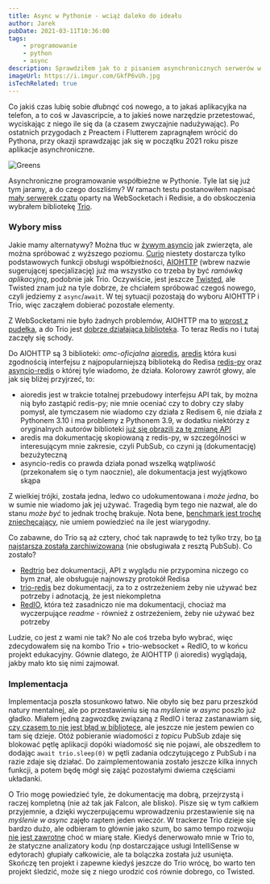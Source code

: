 ```yaml
---
title: Async w Pythonie - wciąż daleko do ideału
author: Jarek
pubDate: 2021-03-11T10:36:00
tags:
    - programowanie
    - python
    - async
description: Sprawdziłem jak to z pisaniem asynchronicznych serwerów w Pythonie jest na początku 2021 i muszę państwu powiedzieć, że do zadowalającego stanu jest wciąż daleko, choć jest nieco lepiej niż półtora roku temu.
imageUrl: https://i.imgur.com/GkfP6vUh.jpg
isTechRelated: true
---
```


Co jakiś czas lubię sobie _dłubnąć_ coś nowego, a to jakaś aplikacyjka na telefon, a to coś w Javascripcie, a to jakieś nowe narzędzie przetestować, wyciskając z niego ile się da (a czasem zwyczajnie nadużywając). Po ostatnich przygodach z Preactem i Flutterem zapragnąłem wrócić do Pythona, przy okazji sprawdzając jak się w początku 2021 roku pisze aplikacje asynchroniczne.

![Greens](https://i.imgur.com/GkfP6vUh.jpg)

Asynchroniczne programowanie współbieżne w Pythonie. Tyle lat się już tym jaramy, a do czego doszliśmy? W ramach testu postanowiłem napisać [mały serwerek czatu](https://github.com/zgoda/chitty-server) oparty na WebSocketach i Redisie, a do obskoczenia wybrałem bibliotekę [Trio](https://trio.readthedocs.io/).

### Wybory miss

Jakie mamy alternatywy? Można tłuc w [żywym asyncio](https://docs.python.org/3/library/asyncio.html) jak zwierzęta, ale można spróbować z wyższego poziomu. [Curio](https://curio.readthedocs.io/) niestety dostarcza tylko podstawowych funkcji obsługi współbieżności, [AIOHTTP](https://docs.aiohttp.org/) (wbrew nazwie sugerującej specjalizację) już ma wszystko co trzeba by być _ramówką aplikacyjną_, podobnie jak Trio. Oczywiście, jest jeszcze [Twisted](https://twistedmatrix.com/), ale Twisted znam już na tyle dobrze, że chciałem spróbować czegoś nowego, czyli jedziemy z `async`/`await`. W tej sytuacji pozostają do wyboru AIOHTTP i Trio, więc zacząłem dobierać pozostałe elementy.

Z WebSocketami nie było żadnych problemów, AIOHTTP ma to [wprost z pudełka](https://docs.aiohttp.org/en/stable/web_quickstart.html#websockets), a do Trio jest [dobrze działająca biblioteka](https://github.com/hyperiongray/trio-websocket/). To teraz Redis no i tutaj zaczęły się schody.

Do AIOHTTP są 3 biblioteki: _omc-oficjalna_ [aioredis](https://github.com/aio-libs/aioredis), [aredis](https://github.com/NoneGG/aredis) która kusi zgodnością interfejsu z najpopularniejszą biblioteką do Redisa [redis-py](https://github.com/andymccurdy/redis-py) oraz [asyncio-redis](https://github.com/jonathanslenders/asyncio-redis) o której tyle wiadomo, że działa. Kolorowy zawrót głowy, ale jak się bliżej przyjrzeć, to:

-   aioredis jest w trakcie totalnej przebudowy interfejsu API tak, by można nią było zastąpić redis-py; nie mnie oceniać czy to dobry czy słaby pomysł, ale tymczasem nie wiadomo czy działa z Redisem 6, nie działa z Pythonem 3.10 i ma problemy z Pythonem 3.9, w dodatku niektórzy z oryginalnych autorów biblioteki [już się obrazili za tę zmianę API](https://github.com/aio-libs/aioredis/pull/891#issuecomment-770088787)
-   aredis ma dokumentację skopiowaną z redis-py, w szczególności w interesującym mnie zakresie, czyli PubSub, co czyni ją (dokumentację) bezużyteczną
-   asyncio-redis co prawda działa ponad wszelką wątpliwość (przekonałem się o tym naocznie), ale dokumentacja jest wyjątkowo skąpa

Z wielkiej trójki, została jedna, ledwo co udokumentowana i _może jedna_, bo w sumie nie wiadomo jak jej używać. Tragedią bym tego nie nazwał, ale do stanu _może być_ to jednak trochę brakuje. Nota bene, [benchmark jest trochę zniechęcający](https://aredis.readthedocs.io/en/latest/benchmark.html), nie umiem powiedzieć na ile jest wiarygodny.

Co zabawne, do Trio są aż cztery, choć tak naprawdę to też tylko trzy, bo [ta najstarsza została zarchiwizowana](https://github.com/Bogdanp/trio-redis) (nie obsługiwała z resztą PubSub). Co zostało?

-   [Redtrio](https://github.com/Harrison88/redtrio) bez dokumentacji, API z wyglądu nie przypomina niczego co bym znał, ale obsługuje najnowszy protokół Redisa
-   [trio-redis](https://github.com/omnidots/trio_redis) bez dokumentacji, za to z ostrzeżeniem żeby nie używać bez potrzeby i adnotacją, że jest niekompletna
-   [RedIO](https://github.com/Tronic/redio), która też zasadniczo nie ma dokumentacji, chociaż ma wyczerpujące _readme_ - również z ostrzeżeniem, żeby nie używać bez potrzeby

Ludzie, co jest z wami nie tak? No ale coś trzeba było wybrać, więc zdecydowałem się na kombo Trio + trio-websocket + RedIO, to w końcu projekt edukacyjny. Gównie dlatego, że AIOHTTP (i aioredis) wyglądają, jakby mało kto się nimi zajmował.

### Implementacja

Implementacja poszła stosunkowo łatwo. Nie obyło się bez paru przeszkód natury mentalnej, ale po przestawieniu się na _myślenie w async_ poszło już gładko. Miałem jedną zagwozdkę związaną z RedIO i teraz zastanawiam się, [czy czasem to nie jest błąd w bibliotece](https://github.com/Tronic/redio/issues/4), ale jeszcze nie jestem pewien co tam się dzieje. Otóż pobieranie wiadomości z _topicu_ PubSub zdaje się blokować pętlę aplikacji dopóki wiadomość się nie pojawi, ale obszedłem to dodając `await trio.sleep(0)` w pętli zadania odczytującego z PubSub i na razie zdaje się działać. Do zaimplementowania zostało jeszcze kilka innych funkcji, a potem będę mógł się zająć pozostałymi dwiema częściami układanki.

O Trio mogę powiedzieć tyle, że dokumentację ma dobrą, przejrzystą i raczej kompletną (nie aż tak jak Falcon, ale blisko). Pisze się w tym całkiem przyjemnie, a dzięki wyczerpującemu wprowadzeniu przestawienie się na _myślenie w async_ zajęło raptem jeden wieczór. W trackerze Trio dzieje się bardzo dużo, ale odbieram to głównie jako szum, bo samo tempo rozwoju [nie jest zawrotne](https://github.com/python-trio/trio/tags) choć w miarę stałe. Kiedyś denerwowało mnie w Trio to, że statyczne analizatory kodu (np dostarczające usługi IntelliSense w edytorach) głupiały całkowicie, ale ta bolączka została już usunięta. Skończę ten projekt i zapewne kiedyś jeszcze do Trio wrócę, bo warto ten projekt śledzić, może się z niego urodzić coś równie dobrego, co Twisted.
